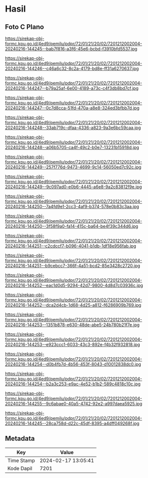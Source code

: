 # Hasil

## Foto C Plano

https://sirekap-obj-formc.kpu.go.id/4ed9/pemilu/pdpr/72/01/21/20/02/7201212002004-20240216-144245--bab7f816-a3f6-45e6-bcbd-f3910bfd5537.jpg

https://sirekap-obj-formc.kpu.go.id/4ed9/pemilu/pdpr/72/01/21/20/02/7201212002004-20240216-144246--c46a6c32-8c2a-4179-bd8e-ff31a6270637.jpg

https://sirekap-obj-formc.kpu.go.id/4ed9/pemilu/pdpr/72/01/21/20/02/7201212002004-20240216-144247--b79a25af-6e00-4189-a73c-c4f3db8bd7cf.jpg

https://sirekap-obj-formc.kpu.go.id/4ed9/pemilu/pdpr/72/01/21/20/02/7201212002004-20240216-144247--0c7d8cca-51fd-470a-a8e8-324ed3bfbb7d.jpg

https://sirekap-obj-formc.kpu.go.id/4ed9/pemilu/pdpr/72/01/21/20/02/7201212002004-20240216-144248--33ab719c-dfaa-4336-a823-9a3e6bc59caa.jpg

https://sirekap-obj-formc.kpu.go.id/4ed9/pemilu/pdpr/72/01/21/20/02/7201212002004-20240216-144248--a06b5705-ca4f-49c2-b0e7-13231b15918d.jpg

https://sirekap-obj-formc.kpu.go.id/4ed9/pemilu/pdpr/72/01/21/20/02/7201212002004-20240216-144249--257f776d-9473-4699-9c14-56050ed7c92c.jpg

https://sirekap-obj-formc.kpu.go.id/4ed9/pemilu/pdpr/72/01/21/20/02/7201212002004-20240216-144249--9c097ad0-e0b6-4445-a6e8-9a2c83812f9e.jpg

https://sirekap-obj-formc.kpu.go.id/4ed9/pemilu/pdpr/72/01/21/20/02/7201212002004-20240216-144250--7a4fd9e1-2cc3-4af9-b374-578e0b83c3aa.jpg

https://sirekap-obj-formc.kpu.go.id/4ed9/pemilu/pdpr/72/01/21/20/02/7201212002004-20240216-144250--3f58f9a0-fa14-415c-ba64-be4f39c344d6.jpg

https://sirekap-obj-formc.kpu.go.id/4ed9/pemilu/pdpr/72/01/21/20/02/7201212002004-20240216-144251--c2cdccf7-b096-4041-b1db-1df18e956fab.jpg

https://sirekap-obj-formc.kpu.go.id/4ed9/pemilu/pdpr/72/01/21/20/02/7201212002004-20240216-144251--b9cebcc7-366f-4a51-bcd2-85e3428c2720.jpg

https://sirekap-obj-formc.kpu.go.id/4ed9/pemilu/pdpr/72/01/21/20/02/7201212002004-20240216-144252--eac1d0d5-9294-42d7-9800-4d8d7c03936c.jpg

https://sirekap-obj-formc.kpu.go.id/4ed9/pemilu/pdpr/72/01/21/20/02/7201212002004-20240216-144252--dca2d4cb-1d68-4d25-a812-f6286909b769.jpg

https://sirekap-obj-formc.kpu.go.id/4ed9/pemilu/pdpr/72/01/21/20/02/7201212002004-20240216-144253--1351b878-e630-48de-abe5-24b780b21f7e.jpg

https://sirekap-obj-formc.kpu.go.id/4ed9/pemilu/pdpr/72/01/21/20/02/7201212002004-20240216-144253--e923ccc1-6033-43c3-892e-f4b32f932818.jpg

https://sirekap-obj-formc.kpu.go.id/4ed9/pemilu/pdpr/72/01/21/20/02/7201212002004-20240216-144254--d0b4fb7d-4b56-453f-8043-d10012838dc0.jpg

https://sirekap-obj-formc.kpu.go.id/4ed9/pemilu/pdpr/72/01/21/20/02/7201212002004-20240216-144254--b2a3c253-e9ac-4e52-b1b2-589c4818c10c.jpg

https://sirekap-obj-formc.kpu.go.id/4ed9/pemilu/pdpr/72/01/21/20/02/7201212002004-20240216-144255--9c6abae0-40a5-4742-92e2-a997daea5925.jpg

https://sirekap-obj-formc.kpu.go.id/4ed9/pemilu/pdpr/72/01/21/20/02/7201212002004-20240216-144245--28ca758d-d22c-45df-8395-a4dff049268f.jpg


## Metadata

| Key        | Value               |
| ---------- | ------------------- |
| Time Stamp | 2024-02-17 13:05:41 |
| Kode Dapil | 7201                |



